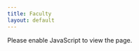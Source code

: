 ```yaml
---
title: Faculty
layout: default
---
```

<noscript>Please enable JavaScript to view the page.</noscript>
<div id="faculty" class="media">
<script>
function getName(un) {
    jQuery.getJSON('http://graph.facebook.com/' + un, function (d) {
        jQuery('#' + un.replace(/\./g, '-')).text(d.name);
    });
}

jQuery(document).ready(function () {
    var usernames = [
    "100000150790513", //gunjan.saharia
    //"shraboni.chakraborty.37",
    "100002613158299", //sandeep.poddar.52
    "100004932099854", // nandini.boseduttaroy
    "100002117854904", // soma.das.5076
    "100001689921698", // sadia.shah.940098
    "100006055026248", // jaya.chakraborty.167
    "100003544424620", // bineeta.ghose
    "100000032071819", // aparna.goenka.9
    "100006140702995", // paromitadey211
    "100002476836310", // paramita.bose.336
    "100001919700978", // sansita.dowarah
    "100004861985165", // kanchan.patel.1800
    "100005028000210"];
    for (var username = 0; username < usernames.length; username++) {
        var un = usernames[username];
        jQuery('#faculty').append('<a href="https://www.facebook.com/' + un + '"><img alt="" src="https://graph.facebook.com/' + un + '/picture?width=176&amp;height=176" width="176" height="176" /><h3 id="' + un.replace(/\./g, '-') + '"></h3></a>');
        getName(un);
    }
});
</script>
</div>
